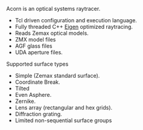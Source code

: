 
 Acorn is an optical systems raytracer.

 * Tcl driven configuration and execution language.
 * Fully threaded C++ [Eigen](http://eigen.tuxfamily.org) optimized raytracing.
 * Reads Zemax optical models.
  * ZMX model files
  * AGF glass files
  * UDA aperture files.
 
Supported surface types

 * Simple (Zemax standard surface).
 * Coordinate Break.
 * Tilted
 * Even Asphere.
 * Zernike.
 * Lens array (rectangular and hex grids).
 * Diffraction grating.
 * Limited non-sequential surface groups

